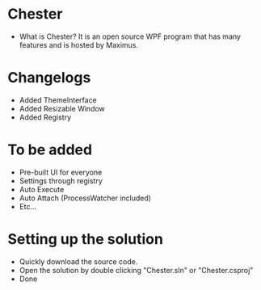 # Chester
- What is Chester? It is an open source WPF program that has many features and is hosted by Maximus.

# Changelogs
- Added ThemeInterface
- Added Resizable Window
- Added Registry

# To be added
- Pre-built UI for everyone
- Settings through registry
- Auto Execute
- Auto Attach (ProcessWatcher included)
- Etc...

# Setting up the solution
- Quickly download the source code.
- Open the solution by double clicking "Chester.sln" or "Chester.csproj"
- Done
